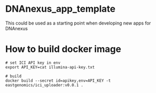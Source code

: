 # DNAnexus_app_template
This could be used as a starting point when developing new apps for DNAnexus

# How to build docker image

```
# set ICI API key in env
export API_KEY=cat illumina-api-key.txt

# build
docker build --secret id=apikey,env=API_KEY -t eastgenomics/ici_uploader:v0.0.1 .
```
